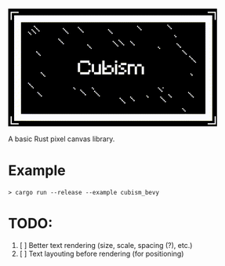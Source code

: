 ![#Cubism](./github/cubism.gif)

A basic Rust pixel canvas library.

# Example
```
> cargo run --release --example cubism_bevy
```

# TODO:
1. [ ] Better text rendering (size, scale, spacing (?), etc.)
2. [ ] Text layouting before rendering (for positioning)

